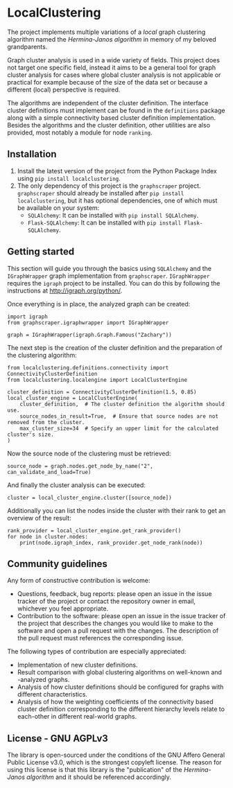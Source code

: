 # LocalClustering

The project implements multiple variations of a *local* graph clustering algorithm named the *Hermina-Janos algorithm* in memory of my beloved grandparents.

Graph cluster analysis is used in a wide variety of fields. This project does not target one specific field, instead it aims to be a general tool for graph cluster analysis for cases where global cluster analysis is not applicable or practical for example because of the size of the data set or because a different (local) perspective is required.

The algorithms are independent of the cluster definition. The interface cluster definitions must implement can be found in the `definitions` package along with a simple connectivity based cluster definition implementation. Besides the algorithms and the cluster definition, other utilities are also provided, most notably a module for node `ranking`.

## Installation

1. Install the latest version of the project from the Python Package Index using `pip install localclustering`.
2. The only dependency of this project is the `graphscraper` project. `graphscraper` should already be installed after `pip install localclustering`, but it has optional dependencies, one of which must be available on your system:
   * `SQLAlchemy`: It can be installed with `pip install SQLAlchemy`.
   * `Flask-SQLAlchemy`: It can be installed with `pip install Flask-SQLAlchemy`.

## Getting started

This section will guide you through the basics using `SQLAlchemy` and the `IGraphWrapper` graph implementation from `graphscraper`. `IGraphWrapper` requires the `igraph` project to be installed. You can do this by following the instructions at http://igraph.org/python/.

Once everything is in place, the analyzed graph can be created:

```
import igraph
from graphscraper.igraphwrapper import IGraphWrapper

graph = IGraphWrapper(igraph.Graph.Famous("Zachary"))
```

The next step is the creation of the cluster definition and the preparation of the clustering algorithm:

```
from localclustering.definitions.connectivity import ConnectivityClusterDefinition
from localclustering.localengine import LocalClusterEngine

cluster_definition = ConnectivityClusterDefinition(1.5, 0.85)
local_cluster_engine = LocalClusterEngine(
    cluster_definition,  # The cluster definition the algorithm should use.
    source_nodes_in_result=True,  # Ensure that source nodes are not removed from the cluster.
    max_cluster_size=34  # Specify an upper limit for the calculated cluster's size.
)
```

Now the source node of the clustering must be retrieved:

```
source_node = graph.nodes.get_node_by_name("2", can_validate_and_load=True)
```

And finally the cluster analysis can be executed:

```
cluster = local_cluster_engine.cluster([source_node])
```

Additionally you can list the nodes inside the cluster with their rank to get an overview of the result:

```
rank_provider = local_cluster_engine.get_rank_provider()
for node in cluster.nodes:
    print(node.igraph_index, rank_provider.get_node_rank(node))
```

## Community guidelines

Any form of constructive contribution is welcome:

- Questions, feedback, bug reports: please open an issue in the issue tracker of the project or contact the repository owner in email, whichever you feel appropriate.
- Contribution to the software: please open an issue in the issue tracker of the project that describes the changes you would like to make to the software and open a pull request with the changes. The description of the pull request must references the corresponding issue.

The following types of contribution are especially appreciated:

- Implementation of new cluster definitions.
- Result comparison with global clustering algorithms on well-known and -analyzed graphs.
- Analysis of how cluster definitions should be configured for graphs with different characteristics.
- Analysis of how the weighting coefficients of the connectivity based cluster definition corresponding to the different hierarchy levels relate to each-other in different real-world graphs.

## License - GNU AGPLv3

The library is open-sourced under the conditions of the GNU Affero General Public License v3.0, which is the strongest copyleft license. The reason for using this license is that this library is the "publication" of the *Hermina-Janos algorithm* and it should be referenced accordingly.
